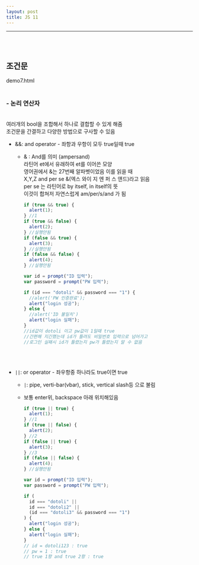 ```yaml
---
layout: post
title: JS 11
---
```


---

<br><br>

## 조건문

demo7.html
<br><Br>

### - 논리 연산자

<br>
여러개의 bool을 조합해서 하나로 결합할 수 있게 해줌<br>
조건문을 간결하고 다양한 방법으로 구사할 수 있음 <br>

- &&: and operator - 좌항과 우항이 모두 true일때 true

  - & : And를 의미 (ampersand) <br>
    라틴어 et에서 유래하여 et를 이어쓴 모양 <br>
    영어권에서 &는 27번째 알파벳이었음 이를 읽을 때<br>
    X,Y,Z and per se &(엑스 와이 지 엔 퍼 스 앤드)라고 읽음<br>
    per se 는 라틴어로 by itself, in itself의 뜻<br>
    이것이 합쳐저 자연스럽게 am/per/s/and 가 됨<br>

    ```javascript
    if (true && true) {
      alert(1);
    } //1
    if (true && false) {
      alert(2);
    } //실행안됨
    if (false && true) {
      alert(3);
    } //실행안됨
    if (false && false) {
      alert(4);
    } //실행안됨

    var id = prompt("ID 입력");
    var password = prompt("PW 입력");

    if (id === "dotoli" && password === "1") {
      //alert('PW 인증완료');
      alert("login 성공");
    } else {
      //alert('ID 불일치')
      alert("login 실패");
    }
    //id값이 dotoli 이고 pw값이 1일때 true
    //간편해 지긴했는데 id가 틀려도 비밀번호 입력으로 넘어가고
    //로그인 실패시 id가 틀렸는지 pw가 틀렸는지 알 수 없음
    ```

<br><br>

- `||`: or operator - 좌우항중 하나라도 true이면 true<br>

  - `|`: pipe, verti-bar(vbar), stick, vertical slash등 으로 불림<br>
  - 보통 enter위, backspace 아래 위치해있음

    ```javascript
    if (true || true) {
      alert(1);
    } //1
    if (true || false) {
      alert(2);
    } //2
    if (false || true) {
      alert(3);
    } //3
    if (false || false) {
      alert(4);
    } //실행안됨

    var id = prompt("ID 입력");
    var password = prompt("PW 입력");

    if (
      id === "dotoli" ||
      id === "dotoli2" ||
      (id === "dotoli3" && password === "1")
    ) {
      alert("login 성공");
    } else {
      alert("login 실패");
    }
    // id = dotoli123 : true
    // pw = 1 : true
    // true 1항 and true 2항 : true
    ```
